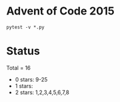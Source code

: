 Advent of Code 2015
===================

```pytest -v *.py```

Status
======

Total = 16

- 0 stars: 9-25
- 1 stars:
- 2 stars: 1,2,3,4,5,6,7,8

